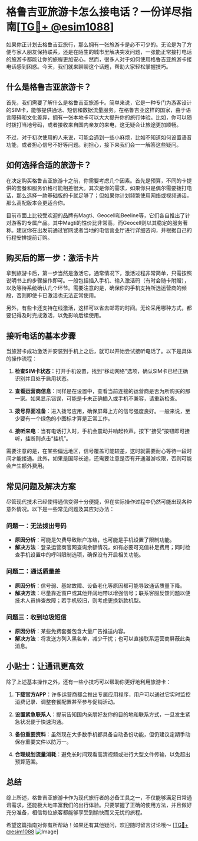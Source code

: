 # 格鲁吉亚旅游卡怎么接电话？一份详尽指南[[TG💪+ @esim1088](https://t.me/s/esim1088)]

如果你正计划去格鲁吉亚旅行，那么拥有一张旅游卡是必不可少的。无论是为了方便与家人朋友保持联系，还是在陌生的城市里解决突发问题，一张能正常接打电话的旅游卡都能让你的旅程更加安心。然而，很多人对于如何使用格鲁吉亚旅游卡接电话感到困惑。今天，我们就来聊聊这个话题，帮助大家轻松掌握技巧。

## 什么是格鲁吉亚旅游卡？

首先，我们需要了解什么是格鲁吉亚旅游卡。简单来说，它是一种专门为游客设计的SIM卡，能够提供通话、短信和数据流量服务。在格鲁吉亚这样的国家，由于语言障碍和文化差异，拥有一张本地卡可以大大提升你的旅行体验。比如，你可以随时拨打当地号码，或者接收来自国内亲友的来电，这无疑会让旅途更加顺畅。

不过，对于初次使用的人来说，可能会遇到一些小麻烦，比如不知道如何设置语音功能，或者担心信号不好等问题。别担心，接下来我们会一一解答这些疑问。

## 如何选择合适的旅游卡？

在决定购买格鲁吉亚旅游卡之前，你需要考虑几个因素。首先是预算，不同的卡提供的套餐和服务价格可能相差很大。其次是你的需求，如果你只是偶尔需要拨打电话，那么选择一款基础版的卡就足够了；但如果你计划频繁使用网络或视频通话，那么高配版本会更适合你。

目前市面上比较受欢迎的品牌有Magti、Geocell和Beeline等，它们各自推出了针对游客的专属产品。其中Magti的性价比非常高，而Geocell则以其稳定的服务著称。建议你在出发前通过官网或者当地的电信营业厅进行详细咨询，并根据自己的行程安排提前订购。

## 购买后的第一步：激活卡片

拿到旅游卡后，第一步当然是激活它。通常情况下，激活过程非常简单，只需按照说明书上的步骤操作即可。一般包括插入手机、输入激活码（有时会随卡附赠），以及等待系统确认几个环节。需要注意的是，确保你的手机支持所选运营商的频段，否则即使卡已激活也无法正常使用。

另外，有些卡还支持在线激活，这样可以省去邮寄的时间。无论采用哪种方式，都要记得及时完成激活，以免影响后续使用。

## 接听电话的基本步骤

当旅游卡成功激活并安装到手机上之后，就可以开始尝试接听电话了。以下是具体的操作流程：

1. **检查SIM卡状态**：打开手机设置，找到“移动网络”选项，确认SIM卡已经正确识别并且处于启用状态。
   
2. **查看运营商信息**：同样是在设置中，查看当前连接的运营商是否为所购买的那一家。如果显示错误，可能是卡未正确插入或手机不兼容，请重新检查。

3. **拨号界面准备**：进入拨号应用，确保屏幕上方的信号强度良好。一般来说，至少要有一个绿色的小图标才算是正常工作。

4. **接听来电**：当有电话打入时，手机会震动并响起铃声。按下“接受”按钮即可接听，挂断则点击“挂机”。

需要注意的是，在某些偏远地区，信号覆盖可能较差，这时就需要耐心等待一段时间才能接通。此外，如果是国际长途，还需要注意是否有开通漫游权限，否则可能会产生额外费用。

## 常见问题及解决方案

尽管现代技术已经使得通信变得十分便捷，但在实际操作过程中仍然可能出现各种意外情况。以下是一些常见问题及其应对办法：

### 问题一：无法拨出号码
- **原因分析**：可能是欠费导致账户冻结，也可能是手机设置了限制功能。
- **解决方法**：登录运营商官网查询余额情况，如有必要可充值补足费用；同时检查手机设置中的呼叫限制选项，确保没有开启相关功能。

### 问题二：通话质量差
- **原因分析**：信号弱、基站故障、设备老化等原因都可能导致通话质量下降。
- **解决方法**：尽量靠近窗户或其他开阔地带以增强信号；联系客服反馈问题以便技术人员排查故障；若手机较旧，则考虑更换新款机型。

### 问题三：收到垃圾短信
- **原因分析**：某些免费套餐包含大量广告推送内容。
- **解决方法**：将发送方列入黑名单，减少干扰；也可以直接联系运营商屏蔽此类消息。

## 小贴士：让通讯更高效

除了上述基本操作之外，还有一些小技巧可以帮助你更好地利用旅游卡：

1. **下载官方APP**：许多运营商都会推出专属应用程序，用户可以通过它实时监控消费记录、调整套餐配置甚至参与促销活动。
   
2. **设置紧急联系人**：提前告知国内亲朋好友你的目的地和联系方式，一旦发生紧急状况便于快速沟通。

3. **备份重要资料**：虽然现在大多数手机都具备自动备份功能，但仍建议定期手动保存重要文件以防万一。

4. **合理规划流量消耗**：避免长时间观看高清视频或进行大型文件传输，以免超出预算范围。

## 总结

综上所述，格鲁吉亚旅游卡作为现代旅行者的必备工具之一，不仅能够满足日常通讯需求，还能极大地丰富我们的出行体验。只要掌握了正确的使用方法，并且做好充分准备，相信每位旅客都能够享受到愉快而又无忧的旅程。

希望这篇指南对你有所帮助！如果还有其他疑问，欢迎随时留言讨论哦～ [[TG💪+ @esim1088](https://t.me/s/esim1088) ![Image](https://i.postimg.cc/4NQfJmqS/Snipaste-2025-05-13-00-14-12.png)]